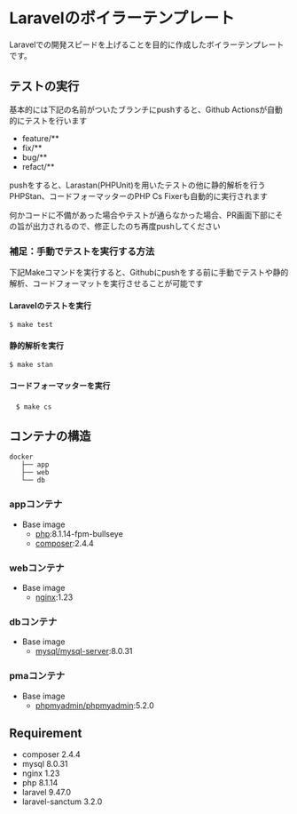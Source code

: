 # Laravelのボイラーテンプレート
Laravelでの開発スピードを上げることを目的に作成したボイラーテンプレートです。

## テストの実行
基本的には下記の名前がついたブランチにpushすると、Github Actionsが自動的にテストを行います
- feature/**
- fix/**
- bug/**  
- refact/**

pushをすると、Larastan(PHPUnit)を用いたテストの他に静的解析を行うPHPStan、コードフォーマッターのPHP Cs Fixerも自動的に実行されます

何かコードに不備があった場合やテストが通らなかった場合、PR画面下部にその旨が出力されるので、修正したのち再度pushしてください

### 補足：手動でテストを実行する方法
下記Makeコマンドを実行すると、Githubにpushをする前に手動でテストや静的解析、コードフォーマットを実行させることが可能です

#### Laravelのテストを実行
```
$ make test 
```
#### 静的解析を実行
```
$ make stan
```
#### コードフォーマッターを実行
```
　$ make cs
```
## コンテナの構造

```
docker
   ├── app
   ├── web
   └── db
```

### appコンテナ
- Base image
  -  [php](https://hub.docker.com/_/php):8.1.14-fpm-bullseye
  -  [composer](https://hub.docker.com/_/composer):2.4.4

### webコンテナ
- Base image
  - [nginx](https://hub.docker.com/_/nginx):1.23

### dbコンテナ
- Base image
  - [mysql/mysql-server](https://hub.docker.com/r/mysql/mysql-server):8.0.31

### pmaコンテナ
- Base image
  - [phpmyadmin/phpmyadmin](https://hub.docker.com/_/phpmyadmin):5.2.0

## Requirement
- composer 2.4.4
- mysql 8.0.31
- nginx 1.23
- php 8.1.14
- laravel 9.47.0
- laravel-sanctum 3.2.0
